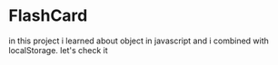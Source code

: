 # FlashCard
in this project i learned about object in javascript and i combined with localStorage. let's check it
